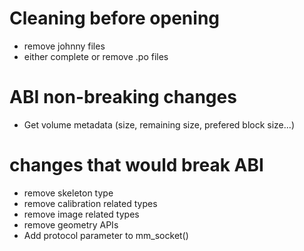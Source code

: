 Cleaning before opening
=======================

* remove johnny files
* either complete or remove .po files

ABI non-breaking changes
========================

* Get volume metadata (size, remaining size, prefered block size...)


changes that would break ABI
============================

* remove skeleton type
* remove calibration related types
* remove image related types
* remove geometry APIs
* Add protocol parameter to mm_socket()

